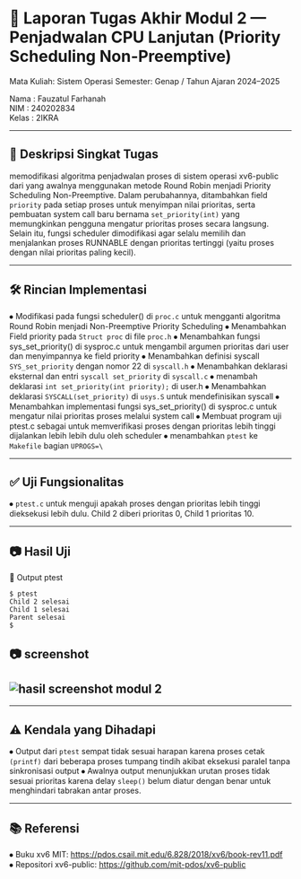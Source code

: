 # 📝 Laporan Tugas Akhir Modul 2 — Penjadwalan CPU Lanjutan (Priority Scheduling Non-Preemptive)  
Mata Kuliah: Sistem Operasi Semester: Genap / Tahun Ajaran 2024–2025

Nama  : Fauzatul Farhanah  
NIM   : 240202834  
Kelas : 2IKRA

---

## 📌 Deskripsi Singkat Tugas 

memodifikasi algoritma penjadwalan proses di sistem operasi xv6-public dari yang awalnya menggunakan metode Round Robin menjadi Priority Scheduling Non-Preemptive. Dalam perubahannya, ditambahkan field `priority` pada setiap proses untuk menyimpan nilai prioritas, serta pembuatan system call baru bernama `set_priority(int)` yang memungkinkan pengguna mengatur prioritas proses secara langsung. Selain itu, fungsi scheduler dimodifikasi agar selalu memilih dan menjalankan proses RUNNABLE dengan prioritas tertinggi (yaitu proses dengan nilai prioritas paling kecil).  

---

## 🛠️ Rincian Implementasi
⦁	Modifikasi pada fungsi scheduler() di `proc.c` untuk mengganti algoritma Round Robin menjadi Non-Preemptive Priority Scheduling
⦁	Menambahkan Field priority pada `Struct proc` di file `proc.h`
⦁	Menambahkan fungsi sys_set_priority() di sysproc.c untuk mengambil argumen prioritas dari user dan menyimpannya ke field priority
⦁	Menambahkan definisi syscall `SYS_set_priority` dengan nomor 22 di `syscall.h`
⦁	Menambahkan deklarasi eksternal dan entri `syscall set_priority` di `syscall.c`
⦁	menambah deklarasi `int set_priority(int priority);`  di user.h
⦁	Menambahkan deklarasi `SYSCALL(set_priority)` di `usys.S` untuk mendefinisikan syscall
⦁	Menambahkan implementasi fungsi sys_set_priority() di sysproc.c untuk mengatur nilai prioritas proses melalui system call
⦁	Membuat program uji ptest.c sebagai untuk memverifikasi proses dengan prioritas lebih tinggi dijalankan lebih lebih dulu oleh scheduler
⦁	menambahkan `ptest` ke `Makefile` bagian `UPROGS=\`

---

## ✅ Uji Fungsionalitas
⦁	`ptest.c` untuk menguji apakah proses dengan prioritas lebih tinggi dieksekusi lebih dulu. Child 2 diberi prioritas 0, Child 1 prioritas 10.

---

## 📷 Hasil Uji  
📍 Output ptest
```
$ ptest
Child 2 selesai
Child 1 selesai
Parent selesai
$ 
```
📷 screenshot  
---
![hasil screenshot modul 2](https://github.com/user-attachments/assets/804ddd5f-e3ed-426a-aeec-91a6fb62ac96)
---

---

## ⚠️ Kendala yang Dihadapi 
⦁	Output dari `ptest` sempat tidak sesuai harapan karena proses cetak `(printf)` dari beberapa proses tumpang tindih akibat eksekusi paralel tanpa sinkronisasi output
⦁	Awalnya output menunjukkan urutan proses tidak sesuai prioritas karena delay `sleep()` belum diatur dengan benar untuk menghindari tabrakan antar proses.

---

## 📚 Referensi  
⦁	Buku xv6 MIT: https://pdos.csail.mit.edu/6.828/2018/xv6/book-rev11.pdf  
⦁	Repositori xv6-public: https://github.com/mit-pdos/xv6-public  
